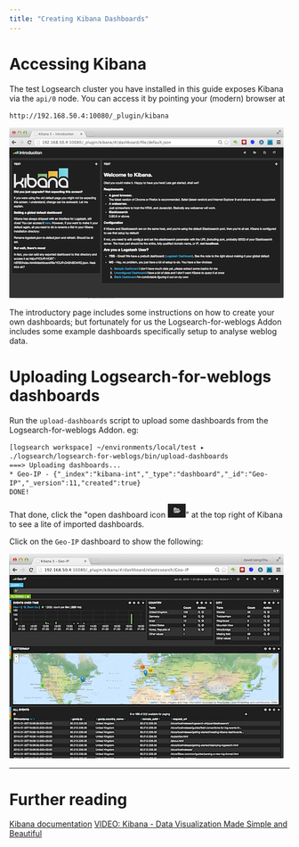 ```yaml
---
title: "Creating Kibana Dashboards"
---
```


# Accessing Kibana

The test Logsearch cluster you have installed in this guide exposes Kibana via the `api/0` node.  You can access it by pointing your (modern) browser at

    http://192.168.50.4:10080/_plugin/kibana

![Kibana - Introduction screen](./kibana-introduction-screen.png)

The introductory page includes some instructions on how to create your own dashboards; but fortunately for us the Logsearch-for-weblogs Addon includes some example dashboards specifically setup to analyse weblog data.

# Uploading Logsearch-for-weblogs dashboards

Run the `upload-dashboards` script to upload some dashboards from the Logsearch-for-weblogs Addon.  eg:

    [logsearch workspace] ~/environments/local/test ▸ ./logsearch/logsearch-for-weblogs/bin/upload-dashboards 
    ===> Uploading dashboards...
    * Geo-IP - {"_index":"kibana-int","_type":"dashboard","_id":"Geo-IP","_version":11,"created":true}
    DONE!

That done, click the "open dashboard icon ![open dashboard icon](./kibana-open-dashboards-icon.png)" at the top right of Kibana to see a lite of imported dashboards.

Click on the `Geo-IP` dashboard to show the following:

![Kibana - Geo-IP dashboard](./kibana-geo-ip-dashboard.png)

---

# Further reading

[Kibana documentation](http://www.elasticsearch.org/guide/en/kibana/current/index.html)
[VIDEO: Kibana - Data Visualization Made Simple and Beautiful](http://www.elasticsearch.org/webinars/kibana-made-simple/?watch=1)

